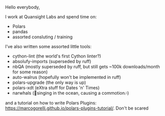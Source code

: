 Hello everybody,

I work at Quansight Labs and spend time on:
- Polars
- pandas
- assorted consluting / training

I've also written some assorted little tools:
- cython-lint (the world's first Cython linter?)
- absolufy-imports (superseded by ruff)
- nbQA (mostly superseded by ruff, but still gets ~100k downloads/month for some reason)
- auto-walrus (hopefully won't be implemented in ruff)
- polars-upgrade (the only way is up)
- polars-xdt (eXtra stuff for Dates 'n' Times)
- narwhals (🎵singing in the ocean, causing a commotion🎶)

and a tutorial on how to write Polars Plugins: https://marcogorelli.github.io/polars-plugins-tutorial/. Don't be scared

